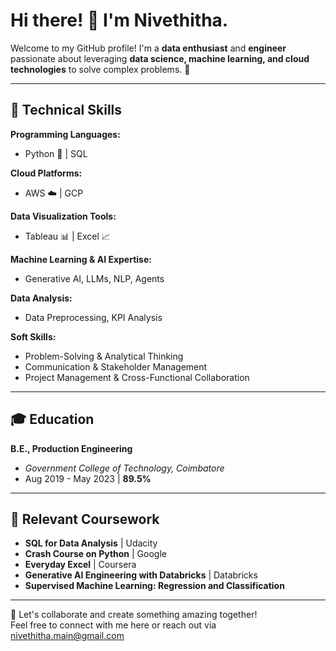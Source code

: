 

# Hi there! 👋 I'm Nivethitha.
Welcome to my GitHub profile! I'm a **data enthusiast** and **engineer** passionate about leveraging **data science, machine learning, and cloud technologies** to solve complex problems. 🚀  

---

## 🔧 Technical Skills  
**Programming Languages:**  
- Python 🐍 | SQL  

**Cloud Platforms:**  
- AWS ☁️ | GCP  

**Data Visualization Tools:**  
- Tableau 📊 | Excel 📈  

**Machine Learning & AI Expertise:**  
- Generative AI, LLMs, NLP, Agents  

**Data Analysis:**  
- Data Preprocessing, KPI Analysis  

**Soft Skills:**  
- Problem-Solving & Analytical Thinking  
- Communication & Stakeholder Management  
- Project Management & Cross-Functional Collaboration  

---

## 🎓 Education  
**B.E., Production Engineering**  
- *Government College of Technology, Coimbatore*  
- Aug 2019 - May 2023 | **89.5%**  

---

## 📘 Relevant Coursework  
- **SQL for Data Analysis** | Udacity  
- **Crash Course on Python** | Google  
- **Everyday Excel** | Coursera  
- **Generative AI Engineering with Databricks** | Databricks  
- **Supervised Machine Learning: Regression and Classification**  

---

🌟 Let's collaborate and create something amazing together!  
Feel free to connect with me here or reach out via nivethitha.main@gmail.com

